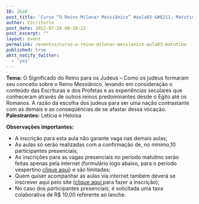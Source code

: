 ```yaml
---
ID: 2620
post_title: 'Curso “O Reino Milenar Messiânico” #aula03 &#8211; Matutino'
author: Escritorio
post_date: 2012-07-26 00:10:22
post_excerpt: ""
layout: event
permalink: /eventos/curso-o-reino-milenar-messianico-aula03-matutino
published: true
aktt_notify_twitter:
  - 'yes'
---
```

<strong>Tema:</strong> O Significado do Reino para os Judeus – Como os judeus formaram seu conceito sobre o Reino Messiânico, levando em consideração o conteúdo das Escrituras e dos Profetas e as experiências seculares que conheceram através de outros reinos predominantes desde o Egito até os Romanos. A razão da escolha dos judeus para ser uma nação contrastante com as demais e as conseqüências de se afastar dessa vocação.
<strong>Palestrantes:</strong> Letícia e Heloísa

<strong>Observações importantes:</strong>
- A inscrição para esta aula não garante vaga nas demais aulas;
- As aulas só serão realizadas com a confirmação de, no mínimo,10 participantes presenciais;
- As inscrições para as vagas presenciais no período matutino serão feitas apenas pela internet (formulário logo abaixo, para o período vespertino <a title="Curso “O Reino Milenar Messiânico” #aula03 – Vespertino" href="http://www.gruponews.com.br/eventos/curso-o-reino-milenar-messianico-aula03-vespertino">clique aqui</a>) e são limitadas;
- Quem quiser acompanhar as aulas via internet também deverá se inscrever aqui pelo site (<a title="Curso “O Reino Milenar Messiânico” #aula03 – Virtual" href="http://www.gruponews.com.br/eventos/curso-o-reino-milenar-messianico-aula03-virtual">clique aqui </a>para fazer a inscrição);
- No caso dos participantes presenciais, é solicitada uma taxa colaborativa de R$ 10,00 referente ao lanche.
